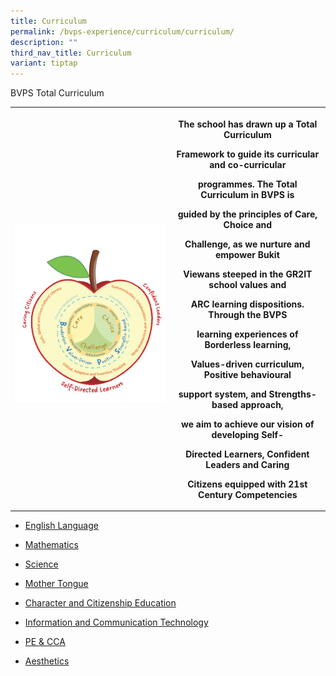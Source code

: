 ```yaml
---
title: Curriculum
permalink: /bvps-experience/curriculum/curriculum/
description: ""
third_nav_title: Curriculum
variant: tiptap
---
```

<p>BVPS Total Curriculum</p>
<table style="minWidth: 50px">
<colgroup>
<col>
<col>
</colgroup>
<tbody>
<tr>
<th rowspan="1" colspan="1">
<p></p>
<div class="isomer-image-wrapper">
<img style="width: 100%" height="auto" width="100%" alt="" src="/images/BVPS Experience/Curriculum/Total_Curriculum.jpg">
</div>
</th>
<th rowspan="1" colspan="1">
<p>The school has drawn up a Total Curriculum</p>
<p>Framework to guide its curricular and co-curricular</p>
<p>programmes. The Total Curriculum in BVPS is</p>
<p>guided by the principles of Care, Choice and</p>
<p>Challenge, as we nurture and empower Bukit</p>
<p>Viewans steeped in the GR2IT school values and</p>
<p>ARC learning dispositions. Through the BVPS</p>
<p>learning experiences of Borderless learning,</p>
<p>Values-driven curriculum, Positive behavioural</p>
<p>support system, and Strengths-based approach,</p>
<p>we aim to achieve our vision of developing Self-</p>
<p>Directed Learners, Confident Leaders and Caring</p>
<p>Citizens equipped with 21st Century Competencies</p>
</th>
</tr>
</tbody>
</table>
<p></p>
<ul data-tight="true" class="tight">
<li>
<p><a href="/bvps-experience/curriculum/english" rel="noopener noreferrer nofollow" target="_blank">English Language</a>
</p>
</li>
<li>
<p><a href="/bvps-experience/curriculum/maths" rel="noopener noreferrer nofollow" target="_blank">Mathematics</a>
</p>
</li>
<li>
<p><a href="/bvps-experience/curriculum/sci/" rel="noopener noreferrer nofollow" target="_blank">Science</a>
</p>
</li>
<li>
<p><a href="/bvps-experience/curriculum/mt/" rel="noopener noreferrer nofollow" target="_blank">Mother Tongue</a>
</p>
</li>
<li>
<p><a href="/bvps-experience/curriculum/cce/" rel="noopener noreferrer nofollow" target="_blank">Character and Citizenship Education</a>
</p>
</li>
<li>
<p><a href="/bvps-experience/curriculum/ict/" rel="noopener noreferrer nofollow" target="_blank">Information and Communication Technology</a>
</p>
</li>
<li>
<p><a href="/bvps-experience/curriculum/pe" rel="noopener noreferrer nofollow" target="_blank">PE &amp; CCA</a>
</p>
</li>
<li>
<p><a href="/bvps-experience/curriculum/aesthetics/" rel="noopener noreferrer nofollow" target="_blank">Aesthetics</a>
</p>
</li>
</ul>
<p></p>
